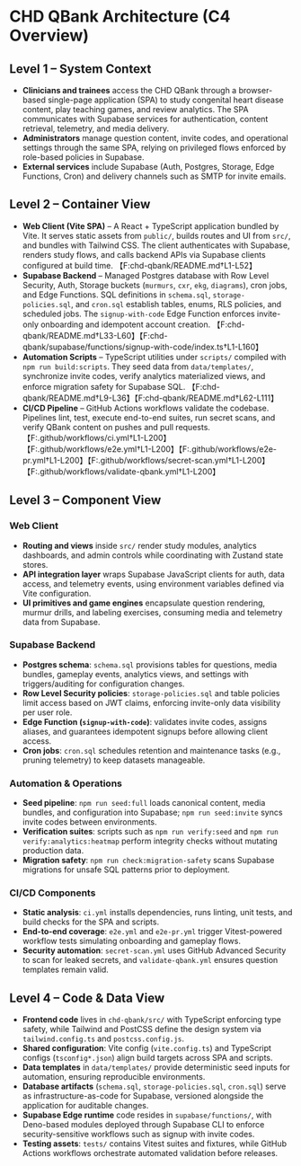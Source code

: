 # CHD QBank Architecture (C4 Overview)

## Level 1 – System Context
- **Clinicians and trainees** access the CHD QBank through a browser-based single-page application (SPA) to study congenital heart disease content, play teaching games, and review analytics. The SPA communicates with Supabase services for authentication, content retrieval, telemetry, and media delivery.
- **Administrators** manage question content, invite codes, and operational settings through the same SPA, relying on privileged flows enforced by role-based policies in Supabase.
- **External services** include Supabase (Auth, Postgres, Storage, Edge Functions, Cron) and delivery channels such as SMTP for invite emails.

## Level 2 – Container View
- **Web Client (Vite SPA)** – A React + TypeScript application bundled by Vite. It serves static assets from `public/`, builds routes and UI from `src/`, and bundles with Tailwind CSS. The client authenticates with Supabase, renders study flows, and calls backend APIs via Supabase clients configured at build time. 【F:chd-qbank/README.md†L1-L52】
- **Supabase Backend** – Managed Postgres database with Row Level Security, Auth, Storage buckets (`murmurs`, `cxr`, `ekg`, `diagrams`), cron jobs, and Edge Functions. SQL definitions in `schema.sql`, `storage-policies.sql`, and `cron.sql` establish tables, enums, RLS policies, and scheduled jobs. The `signup-with-code` Edge Function enforces invite-only onboarding and idempotent account creation. 【F:chd-qbank/README.md†L33-L60】【F:chd-qbank/supabase/functions/signup-with-code/index.ts†L1-L160】
- **Automation Scripts** – TypeScript utilities under `scripts/` compiled with `npm run build:scripts`. They seed data from `data/templates/`, synchronize invite codes, verify analytics materialized views, and enforce migration safety for Supabase SQL. 【F:chd-qbank/README.md†L9-L36】【F:chd-qbank/README.md†L62-L111】
- **CI/CD Pipeline** – GitHub Actions workflows validate the codebase. Pipelines lint, test, execute end-to-end suites, run secret scans, and verify QBank content on pushes and pull requests. 【F:.github/workflows/ci.yml†L1-L200】【F:.github/workflows/e2e.yml†L1-L200】【F:.github/workflows/e2e-pr.yml†L1-L200】【F:.github/workflows/secret-scan.yml†L1-L200】【F:.github/workflows/validate-qbank.yml†L1-L200】

## Level 3 – Component View
### Web Client
- **Routing and views** inside `src/` render study modules, analytics dashboards, and admin controls while coordinating with Zustand state stores.
- **API integration layer** wraps Supabase JavaScript clients for auth, data access, and telemetry events, using environment variables defined via Vite configuration.
- **UI primitives and game engines** encapsulate question rendering, murmur drills, and labeling exercises, consuming media and telemetry data from Supabase.

### Supabase Backend
- **Postgres schema**: `schema.sql` provisions tables for questions, media bundles, gameplay events, analytics views, and settings with triggers/auditing for configuration changes.
- **Row Level Security policies**: `storage-policies.sql` and table policies limit access based on JWT claims, enforcing invite-only data visibility per user role.
- **Edge Function (`signup-with-code`)**: validates invite codes, assigns aliases, and guarantees idempotent signups before allowing client access.
- **Cron jobs**: `cron.sql` schedules retention and maintenance tasks (e.g., pruning telemetry) to keep datasets manageable.

### Automation & Operations
- **Seed pipeline**: `npm run seed:full` loads canonical content, media bundles, and configuration into Supabase; `npm run seed:invite` syncs invite codes between environments.
- **Verification suites**: scripts such as `npm run verify:seed` and `npm run verify:analytics:heatmap` perform integrity checks without mutating production data.
- **Migration safety**: `npm run check:migration-safety` scans Supabase migrations for unsafe SQL patterns prior to deployment.

### CI/CD Components
- **Static analysis**: `ci.yml` installs dependencies, runs linting, unit tests, and build checks for the SPA and scripts.
- **End-to-end coverage**: `e2e.yml` and `e2e-pr.yml` trigger Vitest-powered workflow tests simulating onboarding and gameplay flows.
- **Security automation**: `secret-scan.yml` uses GitHub Advanced Security to scan for leaked secrets, and `validate-qbank.yml` ensures question templates remain valid.

## Level 4 – Code & Data View
- **Frontend code** lives in `chd-qbank/src/` with TypeScript enforcing type safety, while Tailwind and PostCSS define the design system via `tailwind.config.ts` and `postcss.config.js`.
- **Shared configuration**: Vite config (`vite.config.ts`) and TypeScript configs (`tsconfig*.json`) align build targets across SPA and scripts.
- **Data templates** in `data/templates/` provide deterministic seed inputs for automation, ensuring reproducible environments.
- **Database artifacts** (`schema.sql`, `storage-policies.sql`, `cron.sql`) serve as infrastructure-as-code for Supabase, versioned alongside the application for auditable changes.
- **Supabase Edge runtime** code resides in `supabase/functions/`, with Deno-based modules deployed through Supabase CLI to enforce security-sensitive workflows such as signup with invite codes.
- **Testing assets**: `tests/` contains Vitest suites and fixtures, while GitHub Actions workflows orchestrate automated validation before releases.


